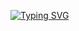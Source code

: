 [![Typing SVG](https://readme-typing-svg.demolab.com?font=Fira+Code&pause=1000&color=6666FF&width=435&lines=Hi+I'm+Taehun+Kim+%F0%9F%98%9A)](https://git.io/typing-svg)


<!--
**xo0102/xo0102** is a ✨ _special_ ✨ repository because its `README.md` (this file) appears on your GitHub profile.

Here are some ideas to get you started:

- 🔭 I’m currently working on ...
- 🌱 I’m currently learning ...
- 👯 I’m looking to collaborate on ...
- 🤔 I’m looking for help with ...
- 💬 Ask me about ...
- 📫 How to reach me: ...
- 😄 Pronouns: ...
- ⚡ Fun fact: ...
-->
